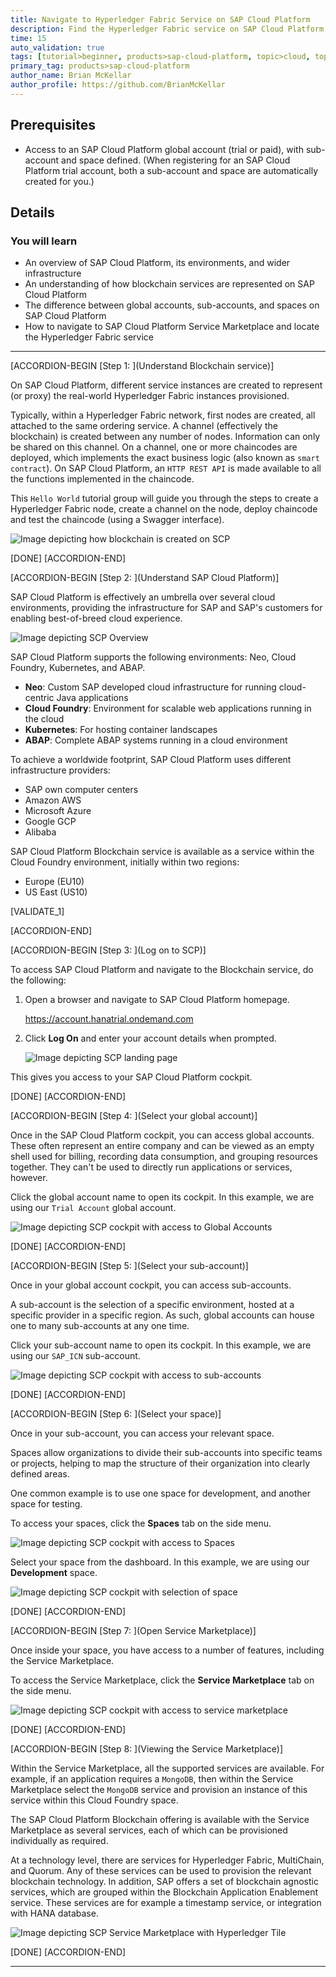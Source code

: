 ```yaml
---
title: Navigate to Hyperledger Fabric Service on SAP Cloud Platform
description: Find the Hyperledger Fabric service on SAP Cloud Platform, and learn how the service fits into the greater SAP Cloud Platform landscape.
time: 15
auto_validation: true
tags: [tutorial>beginner, products>sap-cloud-platform, topic>cloud, topic>blockchain]
primary_tag: products>sap-cloud-platform
author_name: Brian McKellar
author_profile: https://github.com/BrianMcKellar
---
```


## Prerequisites
 - Access to an SAP Cloud Platform global account (trial or paid), with sub-account and space defined. (When registering for an SAP Cloud Platform trial account, both a sub-account and space are automatically created for you.)

## Details
### You will learn
  - An overview of SAP Cloud Platform, its environments, and wider infrastructure
  - An understanding of how blockchain services are represented on SAP Cloud Platform
  - The difference between global accounts, sub-accounts, and spaces on SAP Cloud Platform
  - How to navigate to SAP Cloud Platform Service Marketplace and locate the Hyperledger Fabric service

---
[ACCORDION-BEGIN [Step 1: ](Understand Blockchain service)]

On SAP Cloud Platform, different service instances are created to represent (or proxy) the real-world Hyperledger Fabric instances provisioned.

Typically, within a Hyperledger Fabric network, first nodes are created, all attached to the same ordering service. A channel (effectively the blockchain) is created between any number of nodes. Information can only be shared on this channel. On a channel, one or more chaincodes are deployed, which implements the exact business logic (also known as `smart contract`). On SAP Cloud Platform, an `HTTP REST API` is made available to all the functions implemented in the chaincode.

This `Hello World` tutorial group will guide you through the steps to create a Hyperledger Fabric node, create a channel on the node, deploy chaincode and test the chaincode (using a Swagger interface).

![Image depicting how blockchain is created on SCP](09--Blockchain-Service.png)

[DONE]
[ACCORDION-END]

[ACCORDION-BEGIN [Step 2: ](Understand SAP Cloud Platform)]

SAP Cloud Platform is effectively an umbrella over several cloud environments, providing the infrastructure for SAP and SAP's customers for enabling best-of-breed cloud experience.

![Image depicting SCP Overview](08--SCP-Overview.png)

SAP Cloud Platform supports the following environments: Neo, Cloud Foundry, Kubernetes, and ABAP.

- **Neo**: Custom SAP developed cloud infrastructure for running cloud-centric Java applications
- **Cloud Foundry**: Environment for scalable web applications running in the cloud
- **Kubernetes**: For hosting container landscapes
- **ABAP**: Complete ABAP systems running in a cloud environment

To achieve a worldwide footprint, SAP Cloud Platform uses different infrastructure providers:

- SAP own computer centers
- Amazon AWS
- Microsoft Azure
- Google GCP
- Alibaba

SAP Cloud Platform Blockchain service is available as a service within the Cloud Foundry environment, initially within two regions:

- Europe (EU10)
- US East (US10)

[VALIDATE_1]

[ACCORDION-END]

[ACCORDION-BEGIN [Step 3: ](Log on to SCP)]

To access SAP Cloud Platform and navigate to the Blockchain service, do the following:

1. Open a browser and navigate to SAP Cloud Platform homepage.

    <https://account.hanatrial.ondemand.com>

2. Click **Log On** and enter your account details when prompted.

    ![Image depicting SCP landing page](01--SCP-Landing-Page.png)

This gives you access to your SAP Cloud Platform cockpit.

[DONE]
[ACCORDION-END]

[ACCORDION-BEGIN [Step 4: ](Select your global account)]

Once in the SAP Cloud Platform cockpit, you can access global accounts. These often represent an entire company and can be viewed as an empty shell used for billing, recording data consumption, and grouping resources together. They can't be used to directly run applications or services, however.

Click the global account name to open its cockpit. In this example, we are using our `Trial Account` global account.

![Image depicting SCP cockpit with access to Global Accounts](02--SCP-Global-Account.png)

[DONE]
[ACCORDION-END]


[ACCORDION-BEGIN [Step 5: ](Select your sub-account)]

Once in your global account cockpit, you can access sub-accounts.

A sub-account is the selection of a specific environment, hosted at a specific provider in a specific region. As such, global accounts can house one to many sub-accounts at any one time.

Click your sub-account name to open its cockpit. In this example, we are using our `SAP_ICN` sub-account.

![Image depicting SCP cockpit with access to sub-accounts](03--SCP-Subaccounts.png)

[DONE]
[ACCORDION-END]

[ACCORDION-BEGIN [Step 6: ](Select your space)]

Once in your sub-account, you can access your relevant space.

Spaces allow organizations to divide their sub-accounts into specific teams or projects, helping to map the structure of their organization into clearly defined areas.

One common example is to use one space for development, and another space for testing.

To access your spaces, click the **Spaces** tab on the side menu.

![Image depicting SCP cockpit with access to Spaces](04--SCP-Spaces.png)

Select your space from the dashboard. In this example, we are using our **Development** space.

![Image depicting SCP cockpit with selection of space](05--SCP-Select-Space.png)

[DONE]
[ACCORDION-END]

[ACCORDION-BEGIN [Step 7: ](Open Service Marketplace)]

Once inside your space, you have access to a number of features, including the Service Marketplace.

To access the Service Marketplace, click the  **Service Marketplace** tab on the side menu.

![Image depicting SCP cockpit with access to service marketplace](06--SCP-Space-Cockpit.png)

[DONE]
[ACCORDION-END]

[ACCORDION-BEGIN [Step 8: ](Viewing the Service Marketplace)]

Within the Service Marketplace, all the supported services are available. For example, if an application requires a `MongoDB`, then within the Service Marketplace select the `MongoDB` service and provision an instance of this service within this Cloud Foundry space.

The SAP Cloud Platform Blockchain offering is available with the Service Marketplace as several services, each of which can be provisioned individually as required.

 At a technology level, there are services for Hyperledger Fabric, MultiChain, and Quorum. Any of these services can be used to provision the relevant blockchain technology. In addition, SAP offers a set of blockchain agnostic services, which are grouped within the Blockchain Application Enablement service. These services are for example a timestamp service, or integration with HANA database.

![Image depicting SCP Service Marketplace with Hyperledger Tile](07--SCP-ServiceMarketplace-Hyperledger.png)

[DONE]
[ACCORDION-END]






---
